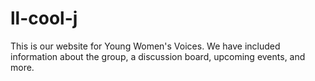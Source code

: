 # ll-cool-j
This is our website for Young Women's Voices. We have included information about the group, a discussion board, upcoming events, and more.
